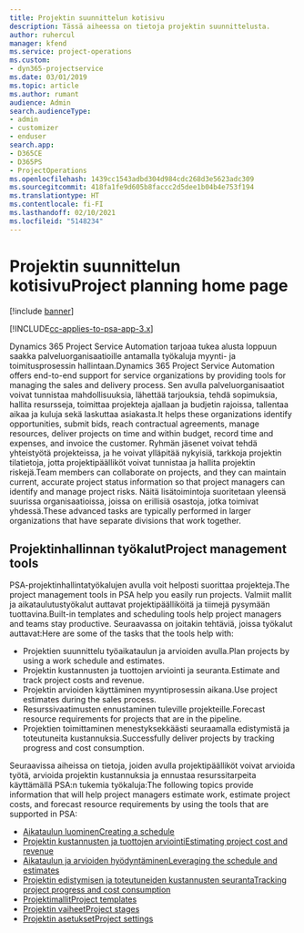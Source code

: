 ```yaml
---
title: Projektin suunnittelun kotisivu
description: Tässä aiheessa on tietoja projektin suunnittelusta.
author: ruhercul
manager: kfend
ms.service: project-operations
ms.custom:
- dyn365-projectservice
ms.date: 03/01/2019
ms.topic: article
ms.author: rumant
audience: Admin
search.audienceType:
- admin
- customizer
- enduser
search.app:
- D365CE
- D365PS
- ProjectOperations
ms.openlocfilehash: 1439cc1543adbd304d984cdc268d3e5623adc309
ms.sourcegitcommit: 418fa1fe9d605b8faccc2d5dee1b04b4e753f194
ms.translationtype: HT
ms.contentlocale: fi-FI
ms.lasthandoff: 02/10/2021
ms.locfileid: "5148234"
---
```

# <a name="project-planning-home-page"></a><span data-ttu-id="d0b7c-103">Projektin suunnittelun kotisivu</span><span class="sxs-lookup"><span data-stu-id="d0b7c-103">Project planning home page</span></span>

[!include [banner](../includes/psa-now-project-operations.md)]

[!INCLUDE[cc-applies-to-psa-app-3.x](../includes/cc-applies-to-psa-app-3x.md)]

<span data-ttu-id="d0b7c-104">Dynamics 365 Project Service Automation tarjoaa tukea alusta loppuun saakka palveluorganisaatioille antamalla työkaluja myynti- ja toimitusprosessin hallintaan.</span><span class="sxs-lookup"><span data-stu-id="d0b7c-104">Dynamics 365 Project Service Automation offers end-to-end support for service organizations by providing tools for managing the sales and delivery process.</span></span> <span data-ttu-id="d0b7c-105">Sen avulla palveluorganisaatiot voivat tunnistaa mahdollisuuksia, lähettää tarjouksia, tehdä sopimuksia, hallita resursseja, toimittaa projekteja ajallaan ja budjetin rajoissa, tallentaa aikaa ja kuluja sekä laskuttaa asiakasta.</span><span class="sxs-lookup"><span data-stu-id="d0b7c-105">It helps these organizations identify opportunities, submit bids, reach contractual agreements, manage resources, deliver projects on time and within budget, record time and expenses, and invoice the customer.</span></span> <span data-ttu-id="d0b7c-106">Ryhmän jäsenet voivat tehdä yhteistyötä projekteissa, ja he voivat ylläpitää nykyisiä, tarkkoja projektin tilatietoja, jotta projektipäälliköt voivat tunnistaa ja hallita projektin riskejä.</span><span class="sxs-lookup"><span data-stu-id="d0b7c-106">Team members can collaborate on projects, and they can maintain current, accurate project status information so that project managers can identify and manage project risks.</span></span> <span data-ttu-id="d0b7c-107">Näitä lisätoimintoja suoritetaan yleensä suurissa organisaatioissa, joissa on erillisiä osastoja, jotka toimivat yhdessä.</span><span class="sxs-lookup"><span data-stu-id="d0b7c-107">These advanced tasks are typically performed in larger organizations that have separate divisions that work together.</span></span>

## <a name="project-management-tools"></a><span data-ttu-id="d0b7c-108">Projektinhallinnan työkalut</span><span class="sxs-lookup"><span data-stu-id="d0b7c-108">Project management tools</span></span>

<span data-ttu-id="d0b7c-109">PSA-projektinhallintatyökalujen avulla voit helposti suorittaa projekteja.</span><span class="sxs-lookup"><span data-stu-id="d0b7c-109">The project management tools in PSA help you easily run projects.</span></span> <span data-ttu-id="d0b7c-110">Valmiit mallit ja aikataulutustyökalut auttavat projektipäälliköitä ja tiimejä pysymään tuottavina.</span><span class="sxs-lookup"><span data-stu-id="d0b7c-110">Built-in templates and scheduling tools help project managers and teams stay productive.</span></span> <span data-ttu-id="d0b7c-111">Seuraavassa on joitakin tehtäviä, joissa työkalut auttavat:</span><span class="sxs-lookup"><span data-stu-id="d0b7c-111">Here are some of the tasks that the tools help with:</span></span>

- <span data-ttu-id="d0b7c-112">Projektien suunnittelu työaikataulun ja arvioiden avulla.</span><span class="sxs-lookup"><span data-stu-id="d0b7c-112">Plan projects by using a work schedule and estimates.</span></span>
- <span data-ttu-id="d0b7c-113">Projektin kustannusten ja tuottojen arviointi ja seuranta.</span><span class="sxs-lookup"><span data-stu-id="d0b7c-113">Estimate and track project costs and revenue.</span></span>
- <span data-ttu-id="d0b7c-114">Projektin arvioiden käyttäminen myyntiprosessin aikana.</span><span class="sxs-lookup"><span data-stu-id="d0b7c-114">Use project estimates during the sales process.</span></span>
- <span data-ttu-id="d0b7c-115">Resurssivaatimusten ennustaminen tuleville projekteille.</span><span class="sxs-lookup"><span data-stu-id="d0b7c-115">Forecast resource requirements for projects that are in the pipeline.</span></span>
- <span data-ttu-id="d0b7c-116">Projektien toimittaminen menestyksekkäästi seuraamalla edistymistä ja toteutuneita kustannuksia.</span><span class="sxs-lookup"><span data-stu-id="d0b7c-116">Successfully deliver projects by tracking progress and cost consumption.</span></span>

<span data-ttu-id="d0b7c-117">Seuraavissa aiheissa on tietoja, joiden avulla projektipäälliköt voivat arvioida työtä, arvioida projektin kustannuksia ja ennustaa resurssitarpeita käyttämällä PSA:n tukemia työkaluja:</span><span class="sxs-lookup"><span data-stu-id="d0b7c-117">The following topics provide information that will help project managers estimate work, estimate project costs, and forecast resource requirements by using the tools that are supported in PSA:</span></span>

- [<span data-ttu-id="d0b7c-118">Aikataulun luominen</span><span class="sxs-lookup"><span data-stu-id="d0b7c-118">Creating a schedule</span></span>](project-creating.md)
- [<span data-ttu-id="d0b7c-119">Projektin kustannusten ja tuottojen arviointi</span><span class="sxs-lookup"><span data-stu-id="d0b7c-119">Estimating project cost and revenue</span></span>](project-estimating.md)
- [<span data-ttu-id="d0b7c-120">Aikataulun ja arvioiden hyödyntäminen</span><span class="sxs-lookup"><span data-stu-id="d0b7c-120">Leveraging the schedule and estimates</span></span>](project-leveraging.md)
- [<span data-ttu-id="d0b7c-121">Projektin edistymisen ja toteutuneiden kustannusten seuranta</span><span class="sxs-lookup"><span data-stu-id="d0b7c-121">Tracking project progress and cost consumption</span></span>](project-tracking.md)
- [<span data-ttu-id="d0b7c-122">Projektimallit</span><span class="sxs-lookup"><span data-stu-id="d0b7c-122">Project templates</span></span>](project-templates.md)
- [<span data-ttu-id="d0b7c-123">Projektin vaiheet</span><span class="sxs-lookup"><span data-stu-id="d0b7c-123">Project stages</span></span>](project-stages.md)
- [<span data-ttu-id="d0b7c-124">Projektin asetukset</span><span class="sxs-lookup"><span data-stu-id="d0b7c-124">Project settings</span></span>](project-settings.md)
